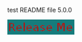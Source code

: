 
test README file 5.0.0

[![Release](ReleaseButton.png)](http://rawgit.com/nhardman/myrepo/develop/releaseprocess.html)




